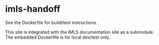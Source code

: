 # imls-handoff

See the Dockerfile for build/test instructions.

This site is integrated with the IMLS documentation site as a submodule. The embedded Dockerfile is for local dev/test only.
